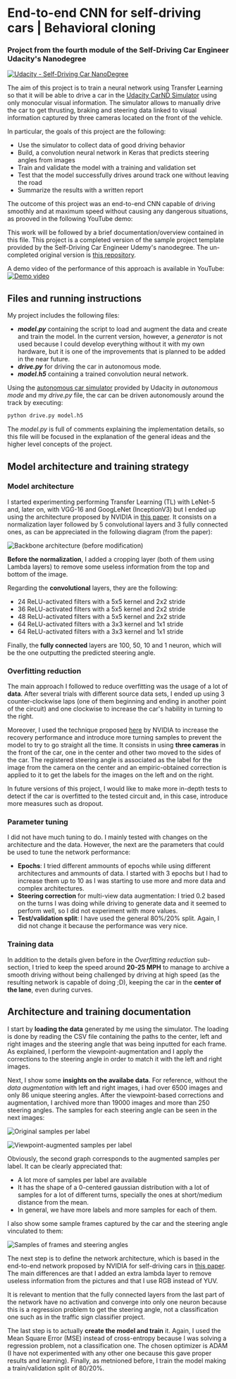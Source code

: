 # **End-to-end CNN for self-driving cars | Behavioral cloning** 
### Project from the fourth module of the Self-Driving Car Engineer Udacity's Nanodegree

[![Udacity - Self-Driving Car NanoDegree](https://s3.amazonaws.com/udacity-sdc/github/shield-carnd.svg)](http://www.udacity.com/drive)

The aim of this project is to train a neural network using Transfer Learning so that it will be able to drive a car in the [Udacity CarND Simulator](https://github.com/udacity/self-driving-car-sim) using only monocular visual information. The simulator allows to manually drive the car to get thrusting, braking and steering data linked to visual information  captured by three cameras located on the front of the vehicle.

In particular, the goals of this project are the following:
- Use the simulator to collect data of good driving behavior
- Build, a convolution neural network in Keras that predicts steering angles from images
- Train and validate the model with a training and validation set
- Test that the model successfully drives around track one without leaving the road
- Summarize the results with a written report

The outcome of this project was an end-to-end CNN capable of driving smoothly and at maximum speed without causing any dangerous situations, as prooved in the following YouTube demo:

This work will be followed by a brief documentation/overview contained in this file. This project is a completed version of the sample project template provided by the Self-Driving Car Engineer Udemy's nanodegree. The un-completed original version is [this repository](https://github.com/udacity/CarND-Advanced-Lane-Lines).

A demo video of the performance of this approach is available in YouTube:
[![Demo video](https://img.youtube.com/vi/UwDVvA04Cvg/0.jpg)](https://www.youtube.com/watch?v=UwDVvA04Cvg)


[//]: # (Image References)

[image0]: ./readme_images/00_data_samples.png "Samples of the data"
[image1]: ./readme_images/01_original_6459samples_86classes.png "Original samples per label"
[image2]: ./readme_images/02_combined_19377samples_258classes.png "Multi-view augmented samples per label"
[image3]: ./readme_images/03_nvidia_architecture.png "Original network architecture"
[image4]: ./readme_images/04_training_10ep_combinedData.png "Epochs of the training"



## Files and running instructions
My project includes the following files:
- ***model.py*** containing the script to load and augment the data and create and train the model. In the current version, however, a *generator* is not used because I could develop everything without it with my own hardware, but it is one of the improvements that is planned to be added in the near future.
- ***drive.py*** for driving the car in autonomous mode.
- ***model.h5*** containing a trained convolution neural network. 

Using the [autonomous car simulator](https://github.com/udacity/self-driving-car-sim) provided by Udacity in *autonomous mode* and my *drive.py* file, the car can be driven autonomously around the track by executing:
```sh
python drive.py model.h5
```

The *model.py* is full of comments explaining the implementation details, so this file will be focused in the explanation of the general ideas and the higher level concepts of the project.



## Model architecture and training strategy
### Model architecture
I started experimenting performing Transfer Learning (TL) with LeNet-5 and, later on, with VGG-16 and GoogLeNet (InceptionV3) but I ended up using the architecture proposed by NVIDIA in [this paper](https://images.nvidia.com/content/tegra/automotive/images/2016/solutions/pdf/end-to-end-dl-using-px.pdf). It consists on a normalization layer followed by 5 convolutional layers and 3 fully connected ones, as can be appreciated in the following diagram (from the paper):

![Backbone architecture (before modification)][image3]

**Before the normalization**, I added a cropping layer (both of them using Lambda layers) to remove some useless information from the top and bottom of the image.

Regarding the **convolutional** layers, they are the following:
- 24 ReLU-activated filters with a 5x5 kernel and 2x2 stride
- 36 ReLU-activated filters with a 5x5 kernel and 2x2 stride
- 48 ReLU-activated filters with a 5x5 kernel and 2x2 stride
- 64 ReLU-activated filters with a 3x3 kernel and 1x1 stride
- 64 ReLU-activated filters with a 3x3 kernel and 1x1 stride

Finally, the **fully connected** layers are 100, 50, 10 and 1 neuron, which will be the one outputting the predicted steering angle.

### Overfitting reduction
The main approach I followed to reduce overfitting was the usage of a lot of **data**. After several trials with different source data sets, I ended up using 3 counter-clockwise laps (one of them beginning and ending in another point of the circuit) and one clockwise to increase the car's hability in turning to the right.

Moreover, I used the technique proposed [here](https://images.nvidia.com/content/tegra/automotive/images/2016/solutions/pdf/end-to-end-dl-using-px.pdf) by NVIDIA to increase the recovery performance and introduce more turning samples to prevent the model to try to go straight all the time. It consists in using **three cameras** in the front of the car, one in the center and other two moved to the sides of the car. The registered steering angle is associated as the label for the image from the camera on the center and an empiric-obtained correction is applied to it to get the labels for the images on the left and on the right.

In future versions of this project, I would like to make more in-depth tests to detect if the car is overfitted to the tested circuit and, in this case, introduce more measures such as dropout.

### Parameter tuning
I did not have much tuning to do. I mainly tested with changes on the architecture and the data. However, the next are the parameters that could be used to tune the network performance:
- **Epochs**: I tried different ammounts of epochs while using different architectures and ammounts of data. I started with 3 epochs but I had to increase them up to 10 as I was starting to use more and more data and complex architectures.
- **Steering correction** for multi-view data augmentation: I tried 0.2 based on the turns I was doing while driving to generate data and it seemed to perform well, so I did not experiment with more values.
- **Test/validation split**: I have used the general 80%/20% split. Again, I did not change it because the performance was very nice.


### Training data
In addition to the details given before in the *Overfitting reduction* sub-section, I tried to keep the speed around **20-25 MPH** to manage to archive a smooth driving without being challenged by driving at high speed (as the resulting network is capable of doing ;D), keeping the car in the **center of the lane**, even during curves.



## Architecture and training documentation
I start by **loading the data** generated by me using the simulator. The loading is done by reading the CSV file containing the paths to the center, left and right images and the steering angle that was being inputted for each frame. As explained, I perform the viewpoint-augmentation and I apply the corrections to the steering angle in order to match it with the left and right images.


Next, I show some **insights on the availabe data**. For reference, without the *data augmentation* with left and right images, i had over 6500 images and only 86 unique steering angles. After the viewpoint-based corrections and augmentation, I archived more than 19000 images and more than 250 steering angles. The samples for each steering angle can be seen in the next images:

![Original samples per label][image1]

![Viewpoint-augmented samples per label][image2]

Obviously, the second graph corresponds to the augmented samples per label. It can be clearly appreciated that:
- A lot more of samples per label are available
- It has the shape of a 0-centered gaussian distribution with a lot of samples for a lot of different turns, specially the ones at short/medium distance from the mean.
- In general, we have more labels and more samples for each of them.

I also show some sample frames captured by the car and the steering angle vinculated to them:

![Samples of frames and steering angles][image0]


The next step is to define the network architecture, which is based in the end-to-end network proposed by NVIDIA for self-driving cars in [this paper](https://images.nvidia.com/content/tegra/automotive/images/2016/solutions/pdf/end-to-end-dl-using-px.pdf). The main differences are that I added an extra lambda layer to remove useless information from the pictures and that I use RGB instead of YUV.

It is relevant to mention that the fully connected layers from the last part of the network have no activation and converge into only one neuron because this is a regression problem to get the steering angle, not a classification one such as in the traffic sign classifier project.


The last step is to actually **create the model and train** it. Again, I used the Mean Square Error (MSE) instead of cross-entropy because I was solving a regression problem, not a classification one. The chosen optimizer is ADAM (I have not experimented with any other one because this gave proper results and learning). Finally, as metnioned before, I train the model making a train/validation split of 80/20%.
